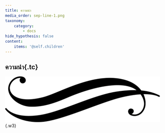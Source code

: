 ```yaml
---
title: ความนำ
media_order: sep-line-1.png
taxonomy:
    category:
        - docs
hide_hypothesis: false
content:
    items: '@self.children'
---
```


## ความนำ{.tc}
![](sep-line-1.png){.w3}
